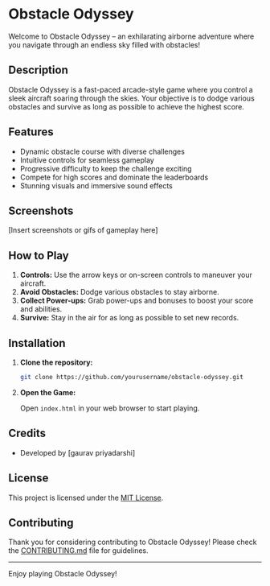 # Obstacle Odyssey

Welcome to Obstacle Odyssey – an exhilarating airborne adventure where you navigate through an endless sky filled with obstacles!

## Description

Obstacle Odyssey is a fast-paced arcade-style game where you control a sleek aircraft soaring through the skies. Your objective is to dodge various obstacles and survive as long as possible to achieve the highest score.

## Features

- Dynamic obstacle course with diverse challenges
- Intuitive controls for seamless gameplay
- Progressive difficulty to keep the challenge exciting
- Compete for high scores and dominate the leaderboards
- Stunning visuals and immersive sound effects

## Screenshots

[Insert screenshots or gifs of gameplay here]

## How to Play

1. **Controls:** Use the arrow keys or on-screen controls to maneuver your aircraft.
2. **Avoid Obstacles:** Dodge various obstacles to stay airborne.
3. **Collect Power-ups:** Grab power-ups and bonuses to boost your score and abilities.
4. **Survive:** Stay in the air for as long as possible to set new records.

## Installation

1. **Clone the repository:**

    ```bash
    git clone https://github.com/yourusername/obstacle-odyssey.git
    ```

2. **Open the Game:**

    Open `index.html` in your web browser to start playing.

## Credits

- Developed by [gaurav priyadarshi]

## License

This project is licensed under the [MIT License](LICENSE).

## Contributing

Thank you for considering contributing to Obstacle Odyssey! Please check the [CONTRIBUTING.md](CONTRIBUTING.md) file for guidelines.

---

Enjoy playing Obstacle Odyssey!
